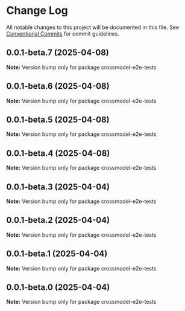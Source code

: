 # Change Log

All notable changes to this project will be documented in this file.
See [Conventional Commits](https://conventionalcommits.org) for commit guidelines.

## 0.0.1-beta.7 (2025-04-08)

**Note:** Version bump only for package crossmodel-e2e-tests

## 0.0.1-beta.6 (2025-04-08)

**Note:** Version bump only for package crossmodel-e2e-tests

## 0.0.1-beta.5 (2025-04-08)

**Note:** Version bump only for package crossmodel-e2e-tests

## 0.0.1-beta.4 (2025-04-08)

**Note:** Version bump only for package crossmodel-e2e-tests

## 0.0.1-beta.3 (2025-04-04)

**Note:** Version bump only for package crossmodel-e2e-tests

## 0.0.1-beta.2 (2025-04-04)

**Note:** Version bump only for package crossmodel-e2e-tests

## 0.0.1-beta.1 (2025-04-04)

**Note:** Version bump only for package crossmodel-e2e-tests

## 0.0.1-beta.0 (2025-04-04)

**Note:** Version bump only for package crossmodel-e2e-tests
